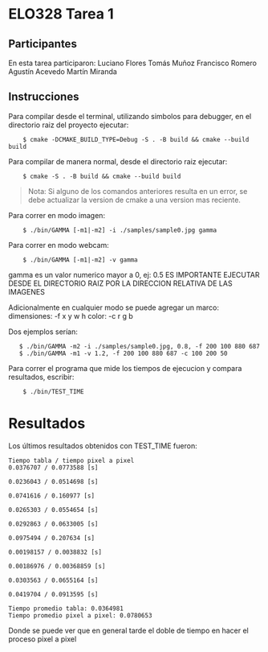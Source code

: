 # ELO328 Tarea 1
## Participantes
En esta tarea participaron: Luciano Flores
                            Tomás Muñoz
                            Francisco Romero
                            Agustín Acevedo
                            Martín Miranda

## Instrucciones

Para compilar desde el terminal, utilizando simbolos para debugger, en el directorio raiz del proyecto
ejecutar:
```
    $ cmake -DCMAKE_BUILD_TYPE=Debug -S . -B build && cmake --build build
```

Para compilar de manera normal, desde el directorio raiz ejecutar:
```
    $ cmake -S . -B build && cmake --build build
```

> Nota: Si alguno de los comandos anteriores resulta en un error, se debe actualizar
> la version de cmake a una version mas reciente.

Para correr en modo imagen:  
```
    $ ./bin/GAMMA [-m1|-m2] -i ./samples/sample0.jpg gamma
```

Para correr en modo webcam:
```
    $ ./bin/GAMMA [-m1|-m2] -v gamma
```

gamma es un valor numerico mayor a 0, ej: 0.5
ES IMPORTANTE EJECUTAR DESDE EL DIRECTORIO RAIZ POR LA DIRECCION RELATIVA DE LAS IMAGENES

Adicionalmente en cualquier modo se puede agregar un marco:
    dimensiones: -f x y w h 
    color:       -c r g b

Dos ejemplos serían:
```
   $ ./bin/GAMMA -m2 -i ./samples/sample0.jpg, 0.8, -f 200 100 880 687
   $ ./bin/GAMMA -m1 -v 1.2, -f 200 100 880 687 -c 100 200 50
```


Para correr el programa que mide los tiempos de ejecucion y compara resultados, escribir:
```
    $ ./bin/TEST_TIME
```

# Resultados

Los últimos resultados obtenidos con TEST_TIME fueron:

```
Tiempo tabla / tiempo pixel a pixel
0.0376707 / 0.0773588 [s]

0.0236043 / 0.0514698 [s]

0.0741616 / 0.160977 [s]

0.0265303 / 0.0554654 [s]

0.0292863 / 0.0633005 [s]

0.0975494 / 0.207634 [s]

0.00198157 / 0.0038832 [s]

0.00186976 / 0.00368859 [s]

0.0303563 / 0.0655164 [s]

0.0419704 / 0.0913595 [s]

Tiempo promedio tabla: 0.0364981
Tiempo promedio pixel a pixel: 0.0780653
```

Donde se puede ver que en general tarde el doble de tiempo en hacer el proceso pixel a pixel
